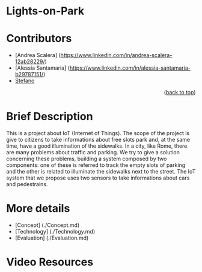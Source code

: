 # Lights-on-Park

# Contributors
- [Andrea Scalera] (https://www.linkedin.com/in/andrea-scalera-12ab28229/)
- [Alessia Santamaria] (https://www.linkedin.com/in/alessia-santamaria-b29787151/)
- [Stefano]()

<p align="right">(<a href="#Video Resources">back to top</a>)</p>

# Brief Description
This is a project about IoT (Internet of Things). The scope of the project is give to citizens to take informations about free slots park and, at the same time, have a good illumination of the sidewalks.
In a city, like Rome, there are many problems about traffic and parking. We try to give a solution concerning these problems, building a system composed by two components: one of these is referred to track the empty slots of parking and the other is related to illuminate the sidewalks next to the street. The IoT system that we propose uses two sensors to take informations about cars and pedestrains. 

# More details
- [Concept] (./Concept.md)
- [Technology] (./Technology.md)
- [Evaluation] (./Evaluation.md)

# Video Resources
